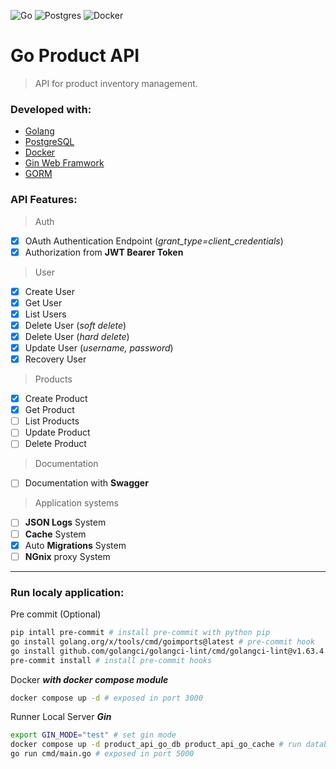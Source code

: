 ![Go](https://img.shields.io/badge/go-%2300ADD8.svg?style=for-the-badge&logo=go&logoColor=white)
![Postgres](https://img.shields.io/badge/postgres-%23316192.svg?style=for-the-badge&logo=postgresql&logoColor=white)
![Docker](https://img.shields.io/badge/docker-%230db7ed.svg?style=for-the-badge&logo=docker&logoColor=white)
<!-- ![Redis](https://img.shields.io/badge/redis-%23DD0031.svg?style=for-the-badge&logo=redis&logoColor=white)
![Swagger](https://img.shields.io/badge/-Swagger-%23Clojure?style=for-the-badge&logo=swagger&logoColor=white)
![Nginx](https://img.shields.io/badge/nginx-%23009639.svg?style=for-the-badge&logo=nginx&logoColor=white) -->

# Go Product API

> API for product inventory management.

### Developed with:
- [Golang](https://go.dev/)
- [PostgreSQL](https://www.postgresql.org/)
- [Docker](https://www.docker.com/)
- [Gin Web Framwork](https://gin-gonic.com/)
- [GORM](https://gorm.io/index.html)
<!-- - [Redis](https://redis.io/)
- [NGnix](https://nginx.org/)
- [Swagger](https://swagger.io/) (documentation)
- [Heroku](https://www.heroku.com/) (cloud platform) -->


### API Features:

> Auth
- [x] OAuth Authentication Endpoint (*_grant_type=client_credentials_*)
- [x] Authorization from **JWT Bearer Token**
> User
- [x] Create User
- [x] Get User
- [x] List Users
- [x] Delete User (*_soft delete_*)
- [x] Delete User (*_hard delete_*)
- [x] Update User (*_username, password_*)
- [x] Recovery User
> Products
- [x] Create Product
- [x] Get Product
- [ ] List Products
- [ ] Update Product
- [ ] Delete Product
> Documentation
- [ ] Documentation with **Swagger**
> Application systems
- [ ] **JSON Logs** System
- [ ] **Cache** System
- [x] Auto **Migrations** System
- [ ] **NGnix** proxy System
---

### Run localy application:
Pre commit (Optional)
```bash
pip intall pre-commit # install pre-commit with python pip
go install golang.org/x/tools/cmd/goimports@latest # pre-commit hook
go install github.com/golangci/golangci-lint/cmd/golangci-lint@v1.63.4 # pre-commit hook
pre-commit install # install pre-commit hooks
```

Docker *__with docker compose module__*
```bash
docker compose up -d # exposed in port 3000
```
Runner Local Server *__Gin__*
```bash
export GIN_MODE="test" # set gin mode
docker compose up -d product_api_go_db product_api_go_cache # run database/cache container
go run cmd/main.go # exposed in port 5000
```

<!-- ### Architecture Diagram

![Architecture](./docs/img/architecture_diagram.png) -->
